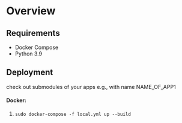 # Overview

## Requirements
- Docker Compose
- Python 3.9

## Deployment

check out submodules of your apps e.g., with name NAME_OF_APP1

#### Docker:
1. `sudo docker-compose -f local.yml up --build`  

